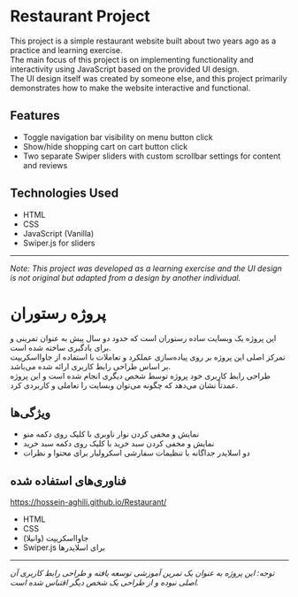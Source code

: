 # Restaurant Project

This project is a simple restaurant website built about two years ago as a practice and learning exercise.  
The main focus of this project is on implementing functionality and interactivity using JavaScript based on the provided UI design.  
The UI design itself was created by someone else, and this project primarily demonstrates how to make the website interactive and functional.

## Features

- Toggle navigation bar visibility on menu button click  
- Show/hide shopping cart on cart button click  
- Two separate Swiper sliders with custom scrollbar settings for content and reviews  

## Technologies Used

- HTML  
- CSS  
- JavaScript (Vanilla)  
- Swiper.js for sliders  

---

*Note: This project was developed as a learning exercise and the UI design is not original but adapted from a design by another individual.*


# پروژه رستوران

این پروژه یک وبسایت ساده رستوران است که حدود دو سال پیش به عنوان تمرینی و برای یادگیری ساخته شده است.  
تمرکز اصلی این پروژه بر روی پیاده‌سازی عملکرد و تعاملات با استفاده از جاوااسکریپت بر اساس طراحی رابط کاربری ارائه شده می‌باشد.  
طراحی رابط کاربری خود پروژه توسط شخص دیگری انجام شده است و این پروژه عمدتاً نشان می‌دهد که چگونه می‌توان وبسایت را تعاملی و کاربردی کرد.

## ویژگی‌ها

- نمایش و مخفی کردن نوار ناوبری با کلیک روی دکمه منو  
- نمایش و مخفی کردن سبد خرید با کلیک روی دکمه سبد خرید  
- دو اسلایدر جداگانه با تنظیمات سفارشی اسکرولبار برای محتوا و نظرات  

## فناوری‌های استفاده شده

https://hossein-aghili.github.io/Restaurant/
- HTML  
- CSS  
- جاوااسکریپت (وانیلا)  
- Swiper.js برای اسلایدرها  

---

*توجه: این پروژه به عنوان یک تمرین آموزشی توسعه یافته و طراحی رابط کاربری آن اصلی نبوده و از طراحی یک شخص دیگر اقتباس شده است.*
